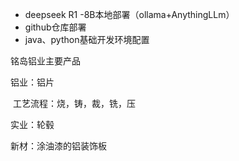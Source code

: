 - deepseek R1 -8B本地部署（ollama+AnythingLLm）
- github仓库部署
- java、python基础开发环境配置

铭岛铝业主要产品

铝业：铝片

​           工艺流程：烧，铸，裁，铣，压

实业：轮毂

新材：涂油漆的铝装饰板

